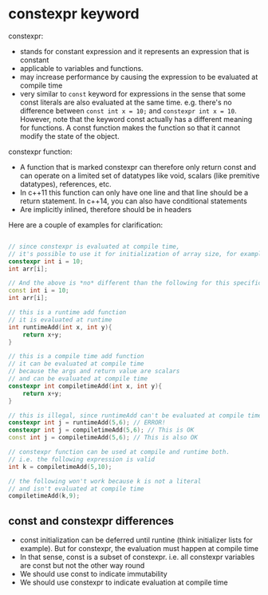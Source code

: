 # constexpr keyword

constexpr:

- stands for constant expression and it represents an expression that is constant
- applicable to variables and functions.
- may increase performance by causing the expression to be evaluated at compile time
- very similar to `const` keyword for expressions in the sense that some const literals are also evaluated at the same time. e.g. there's no difference between `const int x = 10;` and `constexpr int x = 10`. However, note that the keyword const actually has a different meaning for functions. A const function makes the function so that it cannot modify the state of the object.

constexpr function:

- A function that is marked constexpr can therefore only return const and can operate on a limited set of datatypes like void, scalars (like premitive datatypes), references, etc.
- In c++11 this function can only have one line and that line should be a return statement. In c++14, you can also have conditional statements
- Are implicitly inlined, therefore should be in headers

Here are a couple of examples for clarification:

```cpp

// since constexpr is evaluated at compile time,
// it's possible to use it for initialization of array size, for example.
constexpr int i = 10;
int arr[i];

// And the above is *no* different than the following for this specific case:
const int i = 10;
int arr[i];

// this is a runtime add function
// it is evaluated at runtime
int runtimeAdd(int x, int y){
    return x+y;
}

// this is a compile time add function
// it can be evaluated at compile time
// because the args and return value are scalars
// and can be evaluated at compile time
constexpr int compiletimeAdd(int x, int y){
    return x+y;
}

// this is illegal, since runtimeAdd can't be evaluated at compile time
constexpr int j = runtimeAdd(5,6); // ERROR!
constexpr int j = compiletimeAdd(5,6); // This is OK
const int j = compiletimeAdd(5,6); // This is also OK

// constexpr function can be used at compile and runtime both.
// i.e. the following expression is valid
int k = compiletimeAdd(5,10);

// the following won't work because k is not a literal
// and isn't evaluated at compile time
compiletimeAdd(k,9);
```

## const and constexpr differences

- const initialization can be deferred until runtine (think initializer lists for example). But for constexpr, the evaluation must happen at compile time
- In that sense, const is a subset of constexpr. i.e. all constexpr variables are const but not the other way round
- We should use const to indicate immutability
- We should use constexpr to indicate evaluation at compile time
